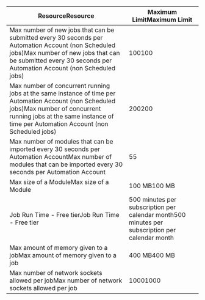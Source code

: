| <span data-ttu-id="c30d8-101">Resource</span><span class="sxs-lookup"><span data-stu-id="c30d8-101">Resource</span></span> | <span data-ttu-id="c30d8-102">Maximum Limit</span><span class="sxs-lookup"><span data-stu-id="c30d8-102">Maximum Limit</span></span> |
| --- | --- |
| <span data-ttu-id="c30d8-103">Max number of new jobs that can be submitted every 30 seconds per Automation Account (non Scheduled jobs)</span><span class="sxs-lookup"><span data-stu-id="c30d8-103">Max number of new jobs that can be submitted every 30 seconds per Automation Account (non Scheduled jobs)</span></span> |<span data-ttu-id="c30d8-104">100</span><span class="sxs-lookup"><span data-stu-id="c30d8-104">100</span></span> |
| <span data-ttu-id="c30d8-105">Max number of concurrent running jobs at the same instance of time per Automation Account (non Scheduled jobs)</span><span class="sxs-lookup"><span data-stu-id="c30d8-105">Max number of concurrent running jobs at the same instance of time per Automation Account (non Scheduled jobs)</span></span> |<span data-ttu-id="c30d8-106">200</span><span class="sxs-lookup"><span data-stu-id="c30d8-106">200</span></span> |
| <span data-ttu-id="c30d8-107">Max number of modules that can be imported every 30 seconds per Automation Account</span><span class="sxs-lookup"><span data-stu-id="c30d8-107">Max number of modules that can be imported every 30 seconds per Automation Account</span></span> |<span data-ttu-id="c30d8-108">5</span><span class="sxs-lookup"><span data-stu-id="c30d8-108">5</span></span> |
| <span data-ttu-id="c30d8-109">Max size of a Module</span><span class="sxs-lookup"><span data-stu-id="c30d8-109">Max size of a Module</span></span> |<span data-ttu-id="c30d8-110">100 MB</span><span class="sxs-lookup"><span data-stu-id="c30d8-110">100 MB</span></span> |
| <span data-ttu-id="c30d8-111">Job Run Time - Free tier</span><span class="sxs-lookup"><span data-stu-id="c30d8-111">Job Run Time - Free tier</span></span> |<span data-ttu-id="c30d8-112">500 minutes per subscription per calendar month</span><span class="sxs-lookup"><span data-stu-id="c30d8-112">500 minutes per subscription per calendar month</span></span> |
| <span data-ttu-id="c30d8-113">Max amount of memory given to a job</span><span class="sxs-lookup"><span data-stu-id="c30d8-113">Max amount of memory given to a job</span></span> |<span data-ttu-id="c30d8-114">400 MB</span><span class="sxs-lookup"><span data-stu-id="c30d8-114">400 MB</span></span> |
| <span data-ttu-id="c30d8-115">Max number of network sockets allowed per job</span><span class="sxs-lookup"><span data-stu-id="c30d8-115">Max number of network sockets allowed per job</span></span> |<span data-ttu-id="c30d8-116">1000</span><span class="sxs-lookup"><span data-stu-id="c30d8-116">1000</span></span> |

